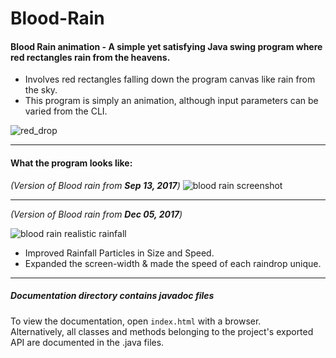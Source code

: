 # Blood-Rain
#### Blood Rain animation - A simple yet satisfying Java swing program where red rectangles rain from the heavens.

- Involves red rectangles falling down the program canvas like rain from the sky. <br>
- This program is simply an animation, although input parameters can be varied from the CLI.

![red_drop](https://user-images.githubusercontent.com/21260839/30390790-2d4fb7ae-98af-11e7-9aab-898a33bb5044.png)

---

#### What the program looks like:
_(Version of Blood rain from **Sep 13, 2017**)_
![blood rain screenshot](https://user-images.githubusercontent.com/21260839/30393894-65731676-98b9-11e7-850e-460e69fcf57a.PNG)

---

_(Version of Blood rain from **Dec 05, 2017**)_

![blood rain realistic rainfall](https://user-images.githubusercontent.com/21260839/33226446-d2443992-d185-11e7-9379-0ab596fdc378.PNG)

- Improved Rainfall Particles in Size and Speed. 
- Expanded the screen-width & made the speed of each raindrop unique.

---

##### Documentation directory contains javadoc files
To view the documentation, open `index.html` with a browser.  
Alternatively, all classes and methods belonging to the project's exported API are documented in the .java files.